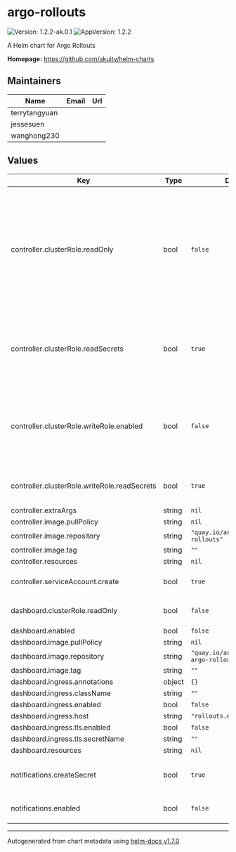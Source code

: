 # argo-rollouts

![Version: 1.2.2-ak.0.1](https://img.shields.io/badge/Version-1.2.2--ak.0.1-informational?style=flat-square) ![AppVersion: 1.2.2](https://img.shields.io/badge/AppVersion-1.2.2-informational?style=flat-square)

A Helm chart for Argo Rollouts

**Homepage:** <https://github.com/akuity/helm-charts>

## Maintainers

| Name | Email | Url |
| ---- | ------ | --- |
| terrytangyuan |  |  |
| jessesuen |  |  |
| wanghong230 |  |  |

## Values

| Key | Type | Default | Description |
|-----|------|---------|-------------|
| controller.clusterRole.readOnly | bool | `false` | readOnly will only grant cluster-level read privileges to the controller but not write. This allows write privileges to be managed separately to selective namespaces (e.g. using a different ClusterRole and  ClusterRoleBinding/RoleBinding). This will typically be used in conjunction with writeRole.enabled option to grant the controller write privileges at namespace granularity. |
| controller.clusterRole.readSecrets | bool | `true` | readSecrets set to false will remove the controller's privilege to read secrets. This may be desired if the controller does not need access to Secrets (e.g. analysis is not used, or Secret privileges are granted at a namespace level). |
| controller.clusterRole.writeRole.enabled | bool | `false` | writeRole.enabled creates a separate 'argo-rollouts-write' ClusterRole with write privileges. This ClusterRole can then be bound to namespaces using RoleBindings to allow the argo-rollouts ServiceAccount to have write permissions to individual namespaces. |
| controller.clusterRole.writeRole.readSecrets | bool | `true` | readSecrets set to false will remove the privilege to read secrets from the 'argo-rollouts-write' ClusterRole |
| controller.extraArgs | string | `nil` |  |
| controller.image.pullPolicy | string | `nil` |  |
| controller.image.repository | string | `"quay.io/argoproj/argo-rollouts"` |  |
| controller.image.tag | string | `""` |  |
| controller.resources | string | `nil` |  |
| controller.serviceAccount.create | bool | `true` | Create the service account. Set to false if service account created in another way |
| dashboard.clusterRole.readOnly | bool | `false` | readOnly will only grant cluster-level read privileges to the dashboard but not write |
| dashboard.enabled | bool | `false` | Enables the rollout dashboard |
| dashboard.image.pullPolicy | string | `nil` |  |
| dashboard.image.repository | string | `"quay.io/argoproj/kubectl-argo-rollouts"` |  |
| dashboard.image.tag | string | `""` |  |
| dashboard.ingress.annotations | object | `{}` |  |
| dashboard.ingress.className | string | `""` |  |
| dashboard.ingress.enabled | bool | `false` | Enable creation of Ingress object |
| dashboard.ingress.host | string | `"rollouts.example.com"` |  |
| dashboard.ingress.tls.enabled | bool | `false` |  |
| dashboard.ingress.tls.secretName | string | `""` |  |
| dashboard.resources | string | `nil` |  |
| notifications.createSecret | bool | `true` | Creates the notification Secret. Disable this if you create the secret in another way (e.g. SealedSecret) |
| notifications.enabled | bool | `false` | Includes the notifications ConfigMap with predefined notification templates |

----------------------------------------------
Autogenerated from chart metadata using [helm-docs v1.7.0](https://github.com/norwoodj/helm-docs/releases/v1.7.0)
